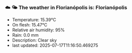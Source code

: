 ### ☁️ 🌤️  The weather in Florianópolis is: Florianópolis

- Temperature: 15.39°C
- On flesh: 15.47°C
- Relative air humidity: 95%
- Rain: 0.0 mm
- Description: Clear sky
- last updated: 2025-07-17T11:16:50.469275
